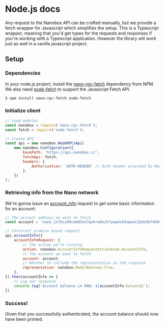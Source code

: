 # Node.js docs
Any request to the Nanobox API can be crafted manually, but we provide a fetch
wrapper for Javascript which simplifies the setup. This is a Typescript wrapper, meaning that you'd get types for the
requests and responses if you're working with a Typescript application. However the library will work just as well in a vanilla
javascript project.

## Setup

### Dependencies
In your node.js project, install the [nano-rpc-fetch](https://www.npmjs.com/package/nano-rpc-fetch) dependency from NPM.
We also need [node-fetch](https://www.npmjs.com/package/node-fetch) to support the Javascript Fetch API. 

    $ npm install nano-rpc-fetch node-fetch

### Initialize client
```javascript
// Load modules
const nanobox = require('nano-rpc-fetch');
const fetch = require('node-fetch');

// Create API
const api = new nanobox.NodeRPCsApi(
    new nanobox.Configuration({
        basePath: 'https://api.nanobox.cc',
        fetchApi: fetch,
        headers: {
            Authorization: 'AUTH HEADER' // Auth header provided by Nanobox
        },
    })
);
```

### Retrieving info from the Nano network

We're gonna issue an [account_info](/api-docs/nano-api/#operations-Nanobox_API-account_info) request to get some basic information for an account:

```javascript
// The account address we want to fetch
const account = 'nano_1x7biz69cem95oo7gxkrw6kzhfywq4x5dupw4z1bdzkb74dk9kpxwzjbdhhs'

// Construct promise based request
api.accountInfo({
    accountInfoRequest: {
        // The action we're issuing
        action: nanobox.AccountInfoRequestActionEnum.AccountInfo,
        // The account we want to fetch
        account: account,
        // Whether to include the representative in the response
        representative: nanobox.ModelBoolean.True,
    },
}).then(accountInfo => {
    // Log out response
    console.log(`Account balance in RAW: ${accountInfo.balance}`);
})
```

### Success!

Given that you successfully authenticated, the account balance should now have been printed.

